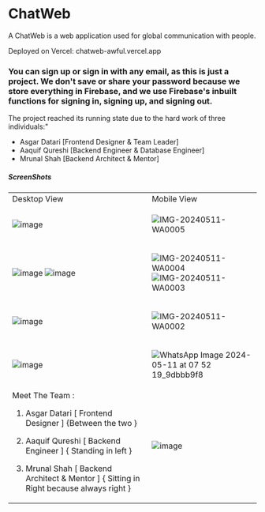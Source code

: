 # ChatWeb
 
A ChatWeb is a web application used for global communication with people.

Deployed on Vercel: chatweb-awful.vercel.app

<h3> You can sign up or sign in with any email, as this is just a project. We don't save or share your password because we store everything in Firebase, and we use Firebase's inbuilt functions for signing in, signing up, and signing out. </h3>

The project reached its running state due to the hard work of three individuals:"

   * Asgar Datari [Frontend Designer & Team Leader]
   * Aaquif Qureshi [Backend Engineer & Database Engineer]
   * Mrunal Shah [Backend Architect & Mentor]

##### ScreenShots #####
<table>
  <tr>
   <td> Desktop View </td>
   <td> Mobile View </td>  
 </tr>

 <tr>
  <td> 
  
   ![image](https://github.com/AsgarDatari/ChatWeb/assets/108453611/0ce95556-fb91-4d11-878f-9493377874c5) 
  
  </td>

  <td>

   ![IMG-20240511-WA0005](https://github.com/AsgarDatari/ChatWeb/assets/108453611/a68d9464-88e4-41fc-b738-aea6b7b6e640)

   
  </td>
 </tr>

 <tr>
   <td>
    
   ![image](https://github.com/AsgarDatari/ChatWeb/assets/108453611/459b8b9b-879f-428f-9242-a96f624419eb)
   ![image](https://github.com/AsgarDatari/ChatWeb/assets/108453611/4c1c39a0-f41f-4f06-a668-2f00fd5cf2bb)
    
   </td>

   <td>
    
   ![IMG-20240511-WA0004](https://github.com/AsgarDatari/ChatWeb/assets/108453611/f7f1cd9d-3f78-4a89-9dd5-34e8ae769dad)
   ![IMG-20240511-WA0003](https://github.com/AsgarDatari/ChatWeb/assets/108453611/6ff28413-7b39-41ed-8a57-633787b8ceeb)

   </td>
 </tr>

 <tr>
   <td>
    
   ![image](https://github.com/AsgarDatari/ChatWeb/assets/108453611/a28ca2c2-4721-4539-ae95-8f405c87ebb5)
    
   </td>
   <td>

   ![IMG-20240511-WA0002](https://github.com/AsgarDatari/ChatWeb/assets/108453611/bee1bf35-dddb-445c-8824-b3e1e2465cee)

   </td>
 </tr>

<tr>
 <td>
  
   ![image](https://github.com/AsgarDatari/ChatWeb/assets/108453611/222254f8-3ea1-44c2-bda9-dc73ef678e2f)
  
 </td>
 <td>

  ![WhatsApp Image 2024-05-11 at 07 52 19_9dbbb9f8](https://github.com/AsgarDatari/ChatWeb/assets/108453611/9ab55497-e346-4405-b005-7600a95d399a)

  
 </td>
</tr>

<tr>
 <td> 
   Meet The Team :
   
  1. Asgar Datari [ Frontend Designer ] {Between the two }
  
  2. Aaquif Qureshi [ Backend Engineer ] { Standing in left }
  
  3. Mrunal Shah [ Backend Architect & Mentor ] { Sitting in Right because always right }
 </td>
 <td>
  
  ![image](https://github.com/AsgarDatari/ChatWeb/assets/108453611/7ae5261b-6ce2-4166-a974-8aaa5f058c03)
 
 </td>
</tr>
 
</table>
